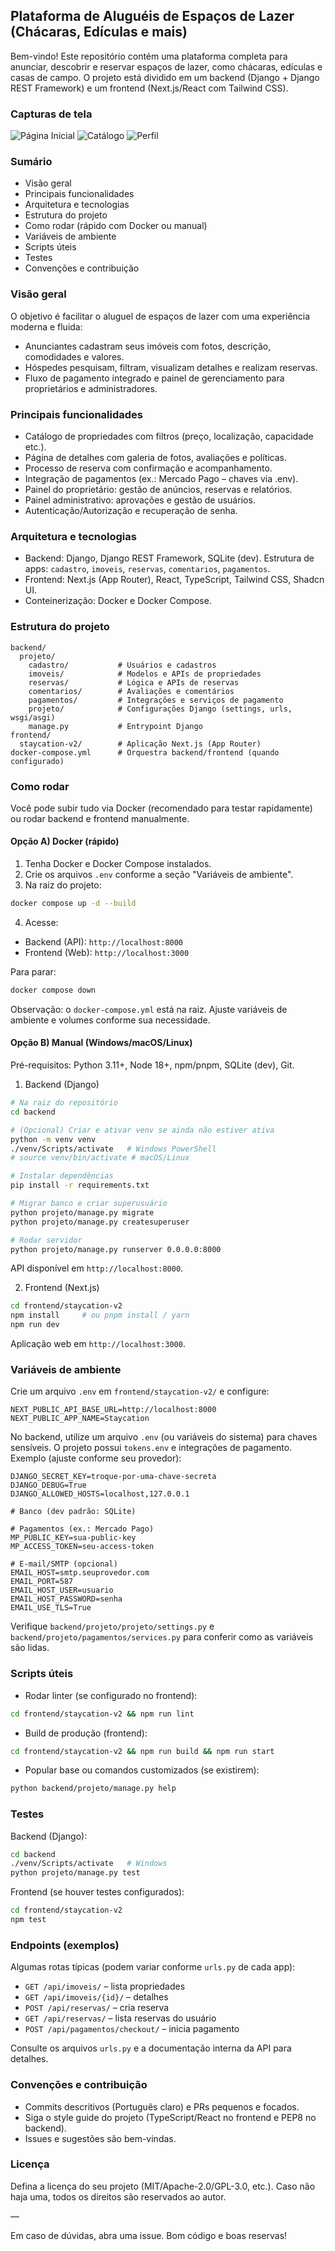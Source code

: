 ## Plataforma de Aluguéis de Espaços de Lazer (Chácaras, Edículas e mais)

Bem-vindo! Este repositório contém uma plataforma completa para anunciar, descobrir e reservar espaços de lazer, como chácaras, edículas e casas de campo. O projeto está dividido em um backend (Django + Django REST Framework) e um frontend (Next.js/React com Tailwind CSS).

### Capturas de tela

![Página Inicial](paginicial.png)
![Catálogo](catalogo.png)
![Perfil](perfil.png)

### Sumário

- Visão geral
- Principais funcionalidades
- Arquitetura e tecnologias
- Estrutura do projeto
- Como rodar (rápido com Docker ou manual)
- Variáveis de ambiente
- Scripts úteis
- Testes
- Convenções e contribuição

### Visão geral

O objetivo é facilitar o aluguel de espaços de lazer com uma experiência moderna e fluida:
- Anunciantes cadastram seus imóveis com fotos, descrição, comodidades e valores.
- Hóspedes pesquisam, filtram, visualizam detalhes e realizam reservas.
- Fluxo de pagamento integrado e painel de gerenciamento para proprietários e administradores.

### Principais funcionalidades

- Catálogo de propriedades com filtros (preço, localização, capacidade etc.).
- Página de detalhes com galeria de fotos, avaliações e políticas.
- Processo de reserva com confirmação e acompanhamento.
- Integração de pagamentos (ex.: Mercado Pago – chaves via .env).
- Painel do proprietário: gestão de anúncios, reservas e relatórios.
- Painel administrativo: aprovações e gestão de usuários.
- Autenticação/Autorização e recuperação de senha.

### Arquitetura e tecnologias

- Backend: Django, Django REST Framework, SQLite (dev). Estrutura de apps: `cadastro`, `imoveis`, `reservas`, `comentarios`, `pagamentos`.
- Frontend: Next.js (App Router), React, TypeScript, Tailwind CSS, Shadcn UI.
- Conteinerização: Docker e Docker Compose.

### Estrutura do projeto

```
backend/
  projeto/
    cadastro/           # Usuários e cadastros
    imoveis/            # Modelos e APIs de propriedades
    reservas/           # Lógica e APIs de reservas
    comentarios/        # Avaliações e comentários
    pagamentos/         # Integrações e serviços de pagamento
    projeto/            # Configurações Django (settings, urls, wsgi/asgi)
    manage.py           # Entrypoint Django
frontend/
  staycation-v2/        # Aplicação Next.js (App Router)
docker-compose.yml      # Orquestra backend/frontend (quando configurado)
```

### Como rodar

Você pode subir tudo via Docker (recomendado para testar rapidamente) ou rodar backend e frontend manualmente.

#### Opção A) Docker (rápido)

1) Tenha Docker e Docker Compose instalados.
2) Crie os arquivos `.env` conforme a seção "Variáveis de ambiente".
3) Na raiz do projeto:

```bash
docker compose up -d --build
```

4) Acesse:
- Backend (API): `http://localhost:8000`
- Frontend (Web): `http://localhost:3000`

Para parar:
```bash
docker compose down
```

Observação: o `docker-compose.yml` está na raiz. Ajuste variáveis de ambiente e volumes conforme sua necessidade.

#### Opção B) Manual (Windows/macOS/Linux)

Pré-requisitos: Python 3.11+, Node 18+, npm/pnpm, SQLite (dev), Git.

1) Backend (Django)

```bash
# Na raiz do repositório
cd backend

# (Opcional) Criar e ativar venv se ainda não estiver ativa
python -m venv venv
./venv/Scripts/activate   # Windows PowerShell
# source venv/bin/activate # macOS/Linux

# Instalar dependências
pip install -r requirements.txt

# Migrar banco e criar superusuário
python projeto/manage.py migrate
python projeto/manage.py createsuperuser

# Rodar servidor
python projeto/manage.py runserver 0.0.0.0:8000
```

API disponível em `http://localhost:8000`.

2) Frontend (Next.js)

```bash
cd frontend/staycation-v2
npm install     # ou pnpm install / yarn
npm run dev
```

Aplicação web em `http://localhost:3000`.

### Variáveis de ambiente

Crie um arquivo `.env` em `frontend/staycation-v2/` e configure:

```env
NEXT_PUBLIC_API_BASE_URL=http://localhost:8000
NEXT_PUBLIC_APP_NAME=Staycation
```

No backend, utilize um arquivo `.env` (ou variáveis do sistema) para chaves sensíveis. O projeto possui `tokens.env` e integrações de pagamento. Exemplo (ajuste conforme seu provedor):

```env
DJANGO_SECRET_KEY=troque-por-uma-chave-secreta
DJANGO_DEBUG=True
DJANGO_ALLOWED_HOSTS=localhost,127.0.0.1

# Banco (dev padrão: SQLite)

# Pagamentos (ex.: Mercado Pago)
MP_PUBLIC_KEY=sua-public-key
MP_ACCESS_TOKEN=seu-access-token

# E-mail/SMTP (opcional)
EMAIL_HOST=smtp.seuprovedor.com
EMAIL_PORT=587
EMAIL_HOST_USER=usuario
EMAIL_HOST_PASSWORD=senha
EMAIL_USE_TLS=True
```

Verifique `backend/projeto/projeto/settings.py` e `backend/projeto/pagamentos/services.py` para conferir como as variáveis são lidas.

### Scripts úteis

- Rodar linter (se configurado no frontend):
```bash
cd frontend/staycation-v2 && npm run lint
```

- Build de produção (frontend):
```bash
cd frontend/staycation-v2 && npm run build && npm run start
```

- Popular base ou comandos customizados (se existirem):
```bash
python backend/projeto/manage.py help
```

### Testes

Backend (Django):
```bash
cd backend
./venv/Scripts/activate   # Windows
python projeto/manage.py test
```

Frontend (se houver testes configurados):
```bash
cd frontend/staycation-v2
npm test
```

### Endpoints (exemplos)

Algumas rotas típicas (podem variar conforme `urls.py` de cada app):
- `GET /api/imoveis/` – lista propriedades
- `GET /api/imoveis/{id}/` – detalhes
- `POST /api/reservas/` – cria reserva
- `GET /api/reservas/` – lista reservas do usuário
- `POST /api/pagamentos/checkout/` – inicia pagamento

Consulte os arquivos `urls.py` e a documentação interna da API para detalhes.

### Convenções e contribuição

- Commits descritivos (Português claro) e PRs pequenos e focados.
- Siga o style guide do projeto (TypeScript/React no frontend e PEP8 no backend).
- Issues e sugestões são bem-vindas.

### Licença

Defina a licença do seu projeto (MIT/Apache-2.0/GPL-3.0, etc.). Caso não haja uma, todos os direitos são reservados ao autor.

—

Em caso de dúvidas, abra uma issue. Bom código e boas reservas!